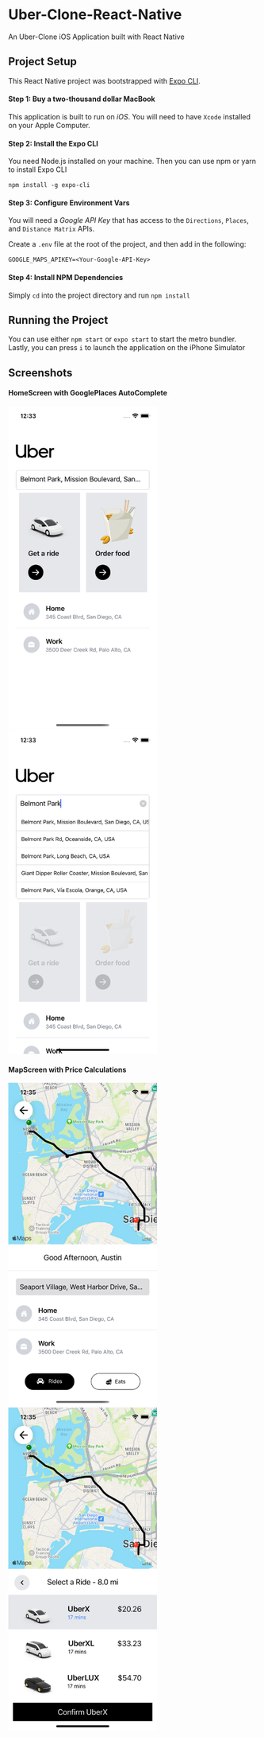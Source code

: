 # Uber-Clone-React-Native
An Uber-Clone iOS Application built with React Native

## Project Setup
This React Native project was bootstrapped with [Expo CLI](https://reactnative.dev/docs/environment-setup).
#### Step 1: Buy a two-thousand dollar MacBook
This application is built to run on *iOS*. You will need to have `Xcode` installed on your Apple Computer.
#### Step 2: Install the Expo CLI
You need Node.js installed on your machine. Then you can use npm or yarn to install Expo CLI
```
npm install -g expo-cli
```
#### Step 3: Configure Environment Vars
You will need a *Google API Key* that has access to the `Directions`, `Places`, and `Distance Matrix` APIs. 

Create a `.env` file at the root of the project, and then add in the following: 
```
GOOGLE_MAPS_APIKEY=<Your-Google-API-Key>
```
#### Step 4: Install NPM Dependencies
Simply `cd` into the project directory and run `npm install` 

## Running the Project
You can use either `npm start` or `expo start` to start the metro bundler. Lastly, you can press `i` to launch the application on the iPhone Simulator

## Screenshots
#### HomeScreen with GooglePlaces AutoComplete
<img src="/docs/screenshots/Home-Screen-1.png" alt="HomeScreen1" width="300"/> <img src="/docs/screenshots/Home-Screen-2.png" alt="HomeScreen2" width="300"/>

#### MapScreen with Price Calculations
<img src="/docs/screenshots/Map-Screen-1.png" alt="MapScreen1" width="300"/> <img src="/docs/screenshots/Map-Screen-2.png" alt="MapScreen2" width="300"/>
